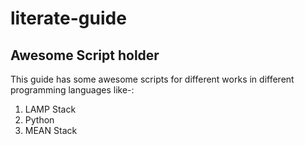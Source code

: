 # literate-guide
## Awesome Script holder
This guide has some awesome scripts for different works in different programming languages like-:
1. LAMP Stack
2. Python
3. MEAN Stack
